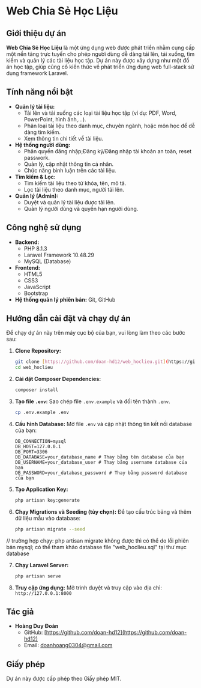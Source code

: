 # Web Chia Sẻ Học Liệu

##  Giới thiệu dự án

**Web Chia Sẻ Học Liệu** là một ứng dụng web được phát triển nhằm cung cấp một nền tảng trực tuyến cho phép người dùng dễ dàng tải lên, tải xuống, tìm kiếm và quản lý các tài liệu học tập. Dự án này được xây dựng như một đồ án học tập, giúp củng cố kiến thức về phát triển ứng dụng web full-stack sử dụng framework Laravel.

##  Tính năng nổi bật

* **Quản lý tài liệu:**
    * Tải lên và tải xuống các loại tài liệu học tập (ví dụ: PDF, Word, PowerPoint, hình ảnh,...).
    * Phân loại tài liệu theo danh mục, chuyên ngành, hoặc môn học để dễ dàng tìm kiếm.
    * Xem thông tin chi tiết về tài liệu.
* **Hệ thống người dùng:**
    * Phân quyền đăng nhập;Đăng ký/Đăng nhập tài khoản an toàn, reset passwork.
    * Quản lý, cập nhật thông tin cá nhân.
    * Chức năng bình luận trên các tài liệu.
* **Tìm kiếm & Lọc:**
    * Tìm kiếm tài liệu theo từ khóa, tên, mô tả.
    * Lọc tài liệu theo danh mục, người tải lên.
* **Quản lý (Admin):**
    * Duyệt và quản lý tài liệu được tải lên.
    * Quản lý người dùng và quyền hạn người dùng.

##  Công nghệ sử dụng

* **Backend:**
    * PHP 8.1.3
    * Laravel Framework 10.48.29
    * MySQL (Database)
* **Frontend:**
    * HTML5
    * CSS3
    * JavaScript
    * Bootstrap 
* **Hệ thống quản lý phiên bản:** Git, GitHub

##  Hướng dẫn cài đặt và chạy dự án

Để chạy dự án này trên máy cục bộ của bạn, vui lòng làm theo các bước sau:

1.  **Clone Repository:**
    ```bash
    git clone [https://github.com/doan-hd12/web_hoclieu.git](https://github.com/doan-hd12/web_hoclieu.git)
    cd web_hoclieu
    ```

2.  **Cài đặt Composer Dependencies:**
    ```bash
    composer install
    ```

3.  **Tạo file `.env`:**
    Sao chép file `.env.example` và đổi tên thành `.env`.
    ```bash
    cp .env.example .env
    ```

4.  **Cấu hình Database:**
    Mở file `.env` và cập nhật thông tin kết nối database của bạn:
    ```dotenv
    DB_CONNECTION=mysql
    DB_HOST=127.0.0.1
    DB_PORT=3306
    DB_DATABASE=your_database_name # Thay bằng tên database của bạn
    DB_USERNAME=your_database_user # Thay bằng username database của bạn
    DB_PASSWORD=your_database_password # Thay bằng password database của bạn
    ```

5.  **Tạo Application Key:**
    ```bash
    php artisan key:generate
    ```

6.  **Chạy Migrations và Seeding (tùy chọn):**
    Để tạo cấu trúc bảng và thêm dữ liệu mẫu vào database:
    ```bash
    php artisan migrate --seed
    ```
   // trường hợp chạy: php artisan migrate không được thì có thể do lỗi phiên bản mysql; có thể tham khảo database file "web_hoclieu.sql" tại thư mục database

7.  **Chạy Laravel Server:**
    ```bash
    php artisan serve
    ```

8.  **Truy cập ứng dụng:**
    Mở trình duyệt và truy cập vào địa chỉ: `http://127.0.0.1:8000`



##  Tác giả

* **Hoàng Duy Đoàn**
    * GitHub: [https://github.com/doan-hd12](https://github.com/doan-hd12)
    * Email: doanhoang0304@gmail.com

##  Giấy phép

Dự án này được cấp phép theo Giấy phép MIT.
